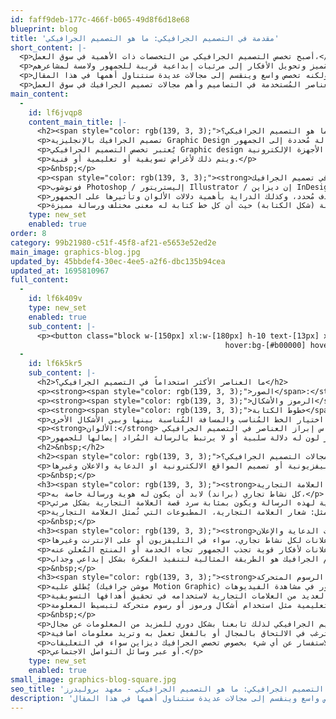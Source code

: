 ```yaml
---
id: faff9deb-177c-466f-b065-49d8f6d18e68
blueprint: blog
title: 'مقدمة في التصميم الجرافيكي: ما هو التصميم الجرافيكي'
short_content: |-
  <p>أصبح تخصص التصميم الجرافيكي من التخصصات ذات الأهمية في سوق العمل،</p>
  <p>ولكنه يحتاج شخص لديه شغف وقدرة على الإبداع لتنفيذ التصميمات بشكل مُميز وتحويل الأفكار إلى مرئيات إبداعية قريبة للجمهور ولامسة لمشاعرهم.</p>
  <p>الجرافيك ديزاين ليس مجرد إعلان أو لافتة فحسب! ولكنه تخصص واسع وينقسم إلى مجالات عديدة سنتناول أهمها في هذا المقال،</p>
  <p>فبعد هذا المقال ستكون قادراً على تحديد مفهوم التصميم الجرافيكي والعناصر المُستخدمة في التصاميم وأهم مجالات تصميم الجرافيك في سوق العمل.</p>
main_content:
  -
    id: lf6jvqp8
    content_main_title: |-
      <h2><span style="color: rgb(139, 3, 3);">ما هو التصميم الجرافيكي؟</span></h2>
      <p>تصميم الجرافيك بالإنجليزية Graphic Design وهو ببساطة فن تحويل الأفكار إلى تصميم مرئي (بصري) لإيصال رسالة مُحددة إلى الجمهور.</p>
      <p>يُعتبر تخصص التصميم الجرافيكي Graphic design هو البديل لفن الرسم القديم، فبدلاً من الاعتماد على الريشة واللوحة، يتم الاعتماد على الرسم من خلال بعض البرامج على الأجهزة الإلكترونية،</p>
      <p>ويتم ذلك لأغراض تسويقية أو تعليمية أو فنية.</p>
      <p>&nbsp;</p>
      <p><span style="color: rgb(139, 3, 3);"><strong>أبرز البرامج المُستخدمة في تصميم الجرافيك:</strong></span></p>
      <p>فوتوشوب Photoshop / إليستريتور Illustrator / إن ديزاين InDesign</p>
      <p>ويتم ذلك عن طريق استخدام صور أو رموز أو خطوط للكتابة ورسمها لتكوين صورة ذات معنى وهدف مُحدد، وكذلك الدراية بأهمية دلالات الألوان وتأثيرها على الجمهور،</p>
      <p>بالإضافة إلى الإنتباة لإختيار خط الكتابة (شكل الكتابة) حيث أن كل خط كتابة له معنى مختلف ورسالة مميزة.</p>
    type: new_set
    enabled: true
order: 8
category: 99b21980-c51f-45f8-af21-e5653e52ed2e
main_image: graphics-blog.jpg
updated_by: 45bbdef4-30ec-4ee5-a2f6-dbc135b94cea
updated_at: 1695810967
full_content:
  -
    id: lf6k409v
    type: new_set
    enabled: true
    sub_content: |-
      <p><button class="block w-[150px] xl:w-[180px] h-10 text-[13px] xl:text-[16px] !bg-[#8b0303] text-gray-200 rounded-lg
                                                hover:bg-[#b00000] hover:bg-[#fff] mx-auto" type="button"><a href="../graphic-design-course" target="_blank" rel="noopener">تعلم التصميم الجرافيكي</a></button></p>
  -
    id: lf6k5kr5
    sub_content: |-
      <h2>ما العناصر الأكثر استخداماً في التصميم الجرافيكي؟</h2>
      <p><strong><span style="color: rgb(139, 3, 3);">الصور</span>:</strong> عنصر شائع الاستخدام في تصميم الجرافيك وذلك من خلال استخدام الصور التي تم تصويرها بوسائل التصوير المتنوعة بغرض عرضها بشكل مُعين لإيصال رسالة مُحددة.</p>
      <p><strong><span style="color: rgb(139, 3, 3);">الرموز والأشكال</span>:</strong>&nbsp;تستخدم في اختصار توضيح شيء معين، فمثلاً <span style="color: rgb(139, 3, 3);">تحتاج </span>فكرة مُعينة شرح طويل إذا تمت كتابتها، بينما يُمكننا اختصار كل ذلك برمز أو شكل يوصف الفكرة ويكون أقرب للجمهور.</p>
      <p><strong><span style="color: rgb(139, 3, 3);">خطوط الكتابة</span>:</strong> تُعتبر عنصر هام في معظم التصميمات الجرافيكي، وكما ذكرنا كل خط كتابة له تأثير مُختلف على الجمهور ويستهدف إيصال رسالة مُحددة،</p>
      <p>فيجب الانتباه عند استخدامها ومراعاة اختيار الخط المُناسب والمسافة المُناسبة بينها وبين الأشكال الأخرى.</p>
      <p><strong>الألوان:</strong> يُمكن اعتبارها أساس إبراز العناصر في التصميم الجرافيكي،</p>
      <p>حيث أن كل لون له مغزى ودلالة نفسية، فيجب الانتباه عند اختيار ألوان التصميم الجرافيكي حتى لا تختار لون له دلالة سلبية أو لا يرتبط بالرسالة المُراد إيصالها للجمهور.</p>
      <h2>&nbsp;</h2>
      <h2><span style="color: rgb(139, 3, 3);">ما هي مجالات التصميم الجرافيكي؟</span></h2>
      <p>يرتبط تصميم الجرافيك بمجالات عديدة منها الإعلانات التليفزيونية أو تصميم المواقع الالكترونية او الدعاية والاعلان وغيرها:</p>
      <p>&nbsp;</p>
      <h3><span style="color: rgb(139, 3, 3);"><strong>تصميم هوية العلامة التجارية:</strong></span></h3>
      <p>كل نشاط تجاري (براند) لابد أن يكون له هوية ورسالة خاصة به،</p>
      <p>فالتصميم الجرافيكي هو الذي يبني الصورة المرئية لهذه الرسالة ويكون بمثابة سرد قصة العلامة التجارية بشكل مرئي.</p>
      <p>مثل: شعار العلامة التجارية، المطبوعات التي تُمثل العلامة التجارية.</p>
      <p>&nbsp;</p>
      <h3><span style="color: rgb(139, 3, 3);"><strong>تصميمات الدعاية والإعلان:</strong></span></h3>
      <p>لا غنى عن الإعلانات لكل نشاط تجاري، سواء في التليفزيون أو على الإنترنت وغيرها،</p>
      <p>وتحتاج هذه الإعلانات لأفكار قوية تجذب الجمهور تجاه الخدمة أو المنتج المُعلن عنه،</p>
      <p>وبالطبع تصميم الجرافيك هو الطريقة المثالية لتنفيذ الفكرة بشكل إبداعي وجذاب.</p>
      <p>&nbsp;</p>
      <h3><span style="color: rgb(139, 3, 3);"><strong>تصميم الرسوم المتحركة:</strong></span></h3>
      <p>يُطلق عليه (موشن جرافيك Motion Graphic) ويتزايد أهميته مع تزايد رغبة الجمهور في مشاهدة الفيديوهات،</p>
      <p>لذلك تتجه العديد من العلامات التجارية لاستخدامه في تحقيق أهدافها التسويقية.</p>
      <p>كما يُستخدم في الألعاب أو التطبيقات أو لأغراض تعليمية مثل استخدام أشكال ورموز أو رسوم متحركة لتبسيط المعلومة.</p>
      <p>&nbsp;</p>
      <p>نتوقع أنك الآن تريد معرفة المزيد عن تخصص التصميم الجرافيكي لذلك تابعنا بشكل دوري للمزيد من المعلومات عن مجال Graphic Design</p>
      <p>سواء ترغب في الالتحاق بالمجال أو بالفعل تعمل به وتريد معلومات اضافية.</p>
      <p>لا تتردد في التواصل معنا للاستفسار عن أي شيء بخصوص تخصص الجرافيك ديزاين سواء في التعليقات</p>
      <p>أو عبر وسائل التواصل الاجتماعي.</p>
    type: new_set
    enabled: true
small_image: graphics-blog-square.jpg
seo_title: 'مقدمة في التصميم الجرافيكي: ما هو التصميم الجرافيكي - معهد بروليدرز'
description: 'ما هو التصميم الجرافيكي ، انه ليس مجرد إعلان أو لافتة فحسب! ولكنه تخصص واسع وينقسم إلى مجالات عديدة سنتناول أهمها في هذا المقال.'
---
```

